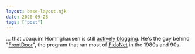 ```yaml
---
layout: base-layout.njk
date: 2020-09-28
tags: ["post"]
---
```


... that Joaquim Homrighausen is still [actively blogging](https://www.joho.se/). He's the guy behind "[FrontDoor](https://www.joho.se/2009/10/08/frontdoor-announcement-in-fidonews-1986/)", the program that ran most of [FidoNet](https://www.fidonet.org/) in the 1980s and 90s.
